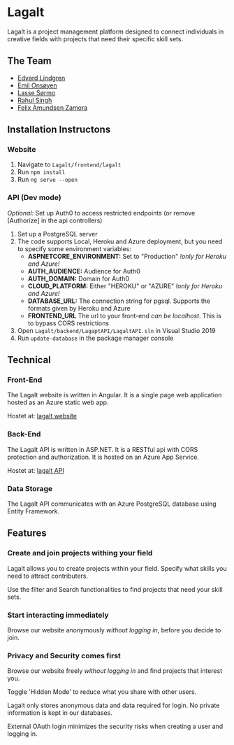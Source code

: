 # Lagalt

Lagalt is a project management platform designed to connect individuals in creative fields with projects that need their specific skill sets.

## The Team

- [Edvard Lindgren](https://github.com/Edlix)
- [Emil Onsøyen](https://github.com/emilons)
- [Lasse Sørmo](https://github.com/lassoer)
- [Rahul Singh](https://github.com/singh1999)
- [Felix Amundsen Zamora](https://github.com/zamFe)

## Installation Instructons

### Website
1. Navigate to `Lagalt/frontend/lagalt`
2. Run `npm install`
3. Run `ng serve --open`

### API (Dev mode)

*Optional:* Set up Auth0 to access restricted endpoints (or remove \[Authorize] in the api controllers)
1. Set up a PostgreSQL server
2. The code supports Local, Heroku and Azure deployment, but you need to specify some environment variables:
    * **ASPNETCORE_ENVIRONMENT:** Set to "Production" *!only for Heroku and Azure!*
    * **AUTH_AUDIENCE:** Audience for Auth0
    * **AUTH_DOMAIN:** Domain for Auth0
    * **CLOUD_PLATFORM:** Either "HEROKU" or "AZURE" *!only for Heroku and Azure!*
    * **DATABASE_URL:** The connection string for pgsql. Supports the formats given by Heroku and Azure
    * **FRONTEND_URL** The url to your front-end *can be localhost*. This is to bypass CORS restrictions
4. Open `Lagalt/backend/LagaptAPI/LagaltAPI.sln` in Visual Studio 2019
5. Run `update-database` in the package manager console

## Technical

### Front-End

The Lagalt website is written in Angular.
It is a single page web application hosted as an Azure static web app.

Hostet at: [lagalt website](https://orange-tree-0b9310403.azurestaticapps.net)

### Back-End

The Lagalt API is written in ASP.NET.
It is a RESTful api with CORS protection and authorization.
It is hosted on an Azure App Service.

Hostet at: [lagalt API](https://lagalt-api-f.azurewebsites.net)

### Data Storage

The Lagalt API communicates with an Azure PostgreSQL database using Entity Framework.

## Features

### Create and join projects withing your field

Lagalt allows you to create projects within your field. Specify what skills you need to attract contributers.

Use the filter and Search functionalities to find projects that need your skill sets.

### Start interacting immediately 

Browse our website anonymously *without logging in*, before you decide to join. 

### Privacy and Security comes first

Browse our website freely *without logging in* and find projects that interest you.

Toggle 'Hidden Mode' to reduce what you share with other users.

Lagalt only stores anonymous data and data required for login. No private information is kept in our databases.

External OAuth login minimizes the security risks when creating a user and logging in.
